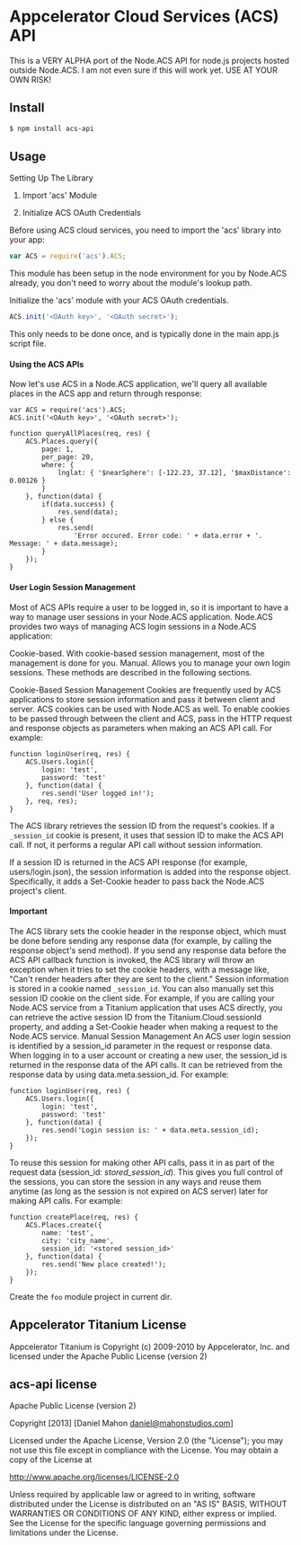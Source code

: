 Appcelerator Cloud Services (ACS) API
=======

This is a VERY ALPHA port of the Node.ACS API for node.js projects hosted outside Node.ACS.
I am not even sure if this will work yet. USE AT YOUR OWN RISK!

## Install

```bash
$ npm install acs-api
```

## Usage

Setting Up The Library

1. Import 'acs' Module

2. Initialize ACS OAuth Credentials

Before using ACS cloud services, you need to import the 'acs' library into your app:

```javascript
var ACS = require('acs').ACS;
```

This module has been setup in the node environment for you by Node.ACS already, you don't need to worry about the module's lookup path.

Initialize the 'acs' module with your ACS OAuth credentials.

```javascript
ACS.init('<OAuth key>', '<OAuth secret>');
```

This only needs to be done once, and is typically done in the main app.js script file.

#### Using the ACS APIs

Now let's use ACS in a Node.ACS application, we'll query all available places in the ACS app and return through response:

	var ACS = require('acs').ACS;
	ACS.init('<OAuth key>', '<OAuth secret>');
	
	function queryAllPlaces(req, res) {
	    ACS.Places.query({
	        page: 1,
	        per_page: 20,
	        where: {
	            lnglat: { '$nearSphere': [-122.23, 37.12], '$maxDistance': 0.00126 }
	        }
	    }, function(data) {
	        if(data.success) {
	            res.send(data);
	        } else {
	            res.send(
	                'Error occured. Error code: ' + data.error + '. Message: ' + data.message);
	        }
	    });
	}

#### User Login Session Management

Most of ACS APIs require a user to be logged in, so it is important to have a way to manage user sessions in your Node.ACS application. Node.ACS provides two ways of managing ACS login sessions in a Node.ACS application:

Cookie-based. With cookie-based session management, most of the management is done for you.
Manual. Allows you to manage your own login sessions.
These methods are described in the following sections.

Cookie-Based Session Management
Cookies are frequently used by ACS applications to store session information and pass it between client and server. ACS cookies can be used with Node.ACS as well. To enable cookies to be passed through between the client and ACS, pass in the HTTP request and response objects as parameters when making an ACS API call. For example:

    function loginUser(req, res) {
        ACS.Users.login({
            login: 'test', 
            password: 'test'
        }, function(data) {
            res.send('User logged in!');
        }, req, res);
    }
    
The ACS library retrieves the session ID from the request's cookies. If a `_session_id` cookie is present, it uses that session ID to make the ACS API call. If not, it performs a regular API call without session information.

If a session ID is returned in the ACS API response (for example, users/login.json), the session information is added into the response object. Specifically, it adds a Set-Cookie header to pass back the Node.ACS project's client.

#### Important

The ACS library sets the cookie header in the response object, which must be done before sending any response data (for example, by calling the response object's send method). If you send any response data before the ACS API callback function is invoked, the ACS library will throw an exception when it tries to set the cookie headers, with a message like, "Can't render headers after they are sent to the client."
Session information is stored in a cookie named `_session_id`. You can also manually set this session ID cookie on the client side. For example, if you are calling your Node.ACS service from a Titanium application that uses ACS directly, you can retrieve the active session ID from the Titanium.Cloud.sessionId property, and adding a Set-Cookie header when making a request to the Node.ACS service.
Manual Session Management
An ACS user login session is identified by a session_id parameter in the request or response data. When logging in to a user account or creating a new user, the session_id is returned in the response data of the API calls. It can be retrieved from the response data by using data.meta.session_id. For example:

    function loginUser(req, res) {
        ACS.Users.login({
            login: 'test', 
            password: 'test'
        }, function(data) {
            res.send('Login session is: ' + data.meta.session_id);
        });
    }
    
To reuse this session for making other API calls, pass it in as part of the request data (session_id: _stored_session_id_). This gives you full control of the sessions, you can store the session in any ways and reuse them anytime (as long as the session is not expired on ACS server) later for making API calls. For example:

    function createPlace(req, res) {
        ACS.Places.create({ 
            name: 'test', 
            city: 'city_name', 
            session_id: '<stored session_id>'
        }, function(data) {
            res.send('New place created!');
        });
    }

Create the `foo` module project in current dir.

## Appcelerator Titanium License

Appcelerator Titanium is Copyright (c) 2009-2010 by Appcelerator, Inc. and licensed under the Apache Public License (version 2)

## acs-api license 

Apache Public License (version 2)

Copyright [2013] [Daniel Mahon <daniel@mahonstudios.com>]

Licensed under the Apache License, Version 2.0 (the "License");
you may not use this file except in compliance with the License.
You may obtain a copy of the License at

http://www.apache.org/licenses/LICENSE-2.0

Unless required by applicable law or agreed to in writing, software
distributed under the License is distributed on an "AS IS" BASIS,
WITHOUT WARRANTIES OR CONDITIONS OF ANY KIND, either express or implied.
See the License for the specific language governing permissions and
limitations under the License.
